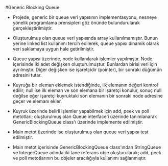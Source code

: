 #Generic Blocking Queue

- Projede, generic bir queue veri yapısının implementasyonu, nesneye yönelik programlama prensipleri göz önünde bulundurularak gerçekleştirilmiştir.

- Oluşturulmuş olan queue veri yapısında array kullanılmamıştır. Bunun yerine linked list kullanımı tercih edilerek, queue yapısı dinamik olarak veri saklamaya uygun hale getirilmiştir.

- Queue yapısı üzerinde, node kullanılarak işlemler yapılmıştır. Node içerisinde iki adet değişken oluşturulmuştur. Bunlardan birisi veri için ayrılmıştır. Diğer değişken ise işaretçidir (pointer), bir sonraki düğümün adresini tutar.

- Kuyruğa bir eleman eklemek istendiğinde, ilk elemanın değeri kontrol edilir; null ise ilk eleman ve son elemana bir işaretçi konulur, sonuç null değilse eğer işaretçi kuyruktaki son elemanın bir sonraki node adresine geçer ve elemanı ekler.

- Kuyruk üzerinde belirli işlemler yapabilmek için add, peek ve poll metotları; oluşturulmuş olan Queue interface'i üzerinde tanımlanarak GenericBlockingQueue class'ı üzerinde implemente edilmiştir.

- Main metot üzerinde ise oluşturulmuş olan queue veri yapısı test edilmiştir. 

- Main metot içerisinde GenericBlockingQueue class'ından StringQueue ve IntegerQueue adında iki tane referans obje oluşturularak; add, peek ve poll metotlarının bu objeler aracılığıyla kullanımı sağlanmıştır.
